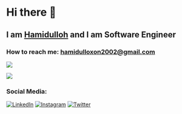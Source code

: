 # Hi there 👋 

## I am <a href="https://t.me/khabibkhanov">Hamidulloh</a> and I am Software Engineer

### How to reach me: <a href="mailto:hamidulloxon2002@gmail.com">hamidulloxon2002@gmail.com</a>

![](https://github-readme-stats.vercel.app/api?username=khabibkhanov&count_private=true&show_icons=true&theme=react)

![](https://github-readme-stats.vercel.app/api/top-langs/?username=khabibkhanov&show_icons=true&theme=react)

### Social Media:

<a href="https://www.linkedin.com/in/hamidulloxon-habibxonov/" target="_blank"><img src="https://img.shields.io/badge/LinkedIn-%230077B5.svg?&style=flat-square&logo=linkedin&logoColor=white" alt="LinkedIn"></a> <a href="https://www.instagram.com/khabibkhanov" target="_blank"><img src="https://img.shields.io/badge/Instagram-%23E4405F.svg?&style=flat-square&logo=instagram&logoColor=white" alt="Instagram"></a> <a href="https://www.twitter.com/khabibkhanov" target="_blank"><img src="https://img.shields.io/badge/Twitter-%231877F2.svg?&style=flat-square&logo=twitter&logoColor=white" alt="Twitter"></a>
